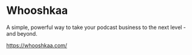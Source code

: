 # Whooshkaa
A simple, powerful way to take your podcast business to the next level - and beyond.

https://whooshkaa.com/
